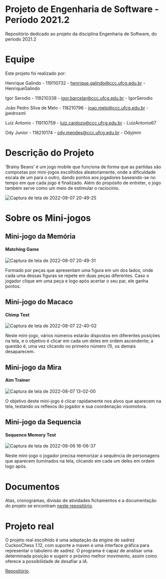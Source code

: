 # Projeto de Engenharia de Software - Período 2021.2
Repositório dedicado ao projeto da disciplina Engenharia de Software, do periodo 2021.2

# Equipe

Este projeto foi realizado por:

Henrique Galindo -
119110732 -
henrique.galindo@ccc.ufcg.edu.br -
HenriqueGalindo

Igor Serodio -
119210338 -
igor.barcelar@ccc.ufcg.edu.br -
IgorSerodio 

João Pedro Silva de Melo -
118210796 -
joao.melo@ccc.ufcg.edu.br -
jpedrosml    

Luiz Antonio -
119110759 -
luiz.cardozo@ccc.ufcg.edu.br -
LuizAntonio67    

Ody Junior -
118210174 -
ody.mendes@ccc.ufcg.edu.br -
Odyjmm    

# Descrição do Projeto
‘Brainy Beans’ é um jogo mobile que funciona de forma que as partidas são compostas por mini-jogos escolhidos aleatoriamente, onde a dificuldade escala de um para o outro, dando pontos aos jogadores baseando-se no tempo em que cada jogo é finalizado. Além do propósito de entreter, o jogo também serve como um meio de estimular o raciocínio.

![Captura de tela de 2022-08-07 20-49-25](https://user-images.githubusercontent.com/55510959/183315917-867b3a95-4e54-4978-a835-935a3562a561.png)


# Sobre os Mini-jogos

## Mini-jogo da Memória 
#### Matching Game

![Captura de tela de 2022-08-07 20-49-31](https://user-images.githubusercontent.com/55510959/183315939-5b42639e-91ef-4324-9036-1c084e530d15.png)


Formado por peças que apresentam uma figura em um dos lados, onde cada uma dessas figuras se repete em duas peças diferentes. Caso o jogador clique em uma peça e logo após acertar o seu par, ele ganha pontos.

## Mini-jogo do Macaco 
#### Chimp Test

![Captura de tela de 2022-08-07 22-40-02](https://user-images.githubusercontent.com/55510959/183322105-dddd3b93-3997-4a7f-8c46-7e927bc28878.png)


Neste mini-jogo, vários números estarão dispostos em diferentes posições na tela, e o objetivo é clicar em cada um deles em ordem ascendente; a questão é, uma vez clicando no primeiro número (1), os demais desaparecem.

## Mini-jogo da Mira 
#### Aim Trainer

![Captura de tela de 2022-08-07 13-02-00](https://user-images.githubusercontent.com/55510959/183299991-49aca765-2e6b-4c3b-990b-a47a554dc661.png)


O objetivo deste mini-jogo é clicar rapidamente nos alvos que aparecem na tela, testando os reflexos do jogador e sua coordenação visomotora.

## Mini-jogo da Sequencia 
#### Sequence Memory Test

![Captura de tela de 2022-08-06 16-06-37](https://user-images.githubusercontent.com/55510959/183262873-49ef4c11-8e65-46af-ab02-00a75e073143.png)


Neste mini-jogo o jogador precisa memorizar a sequência de personagens que aparecem iluminados na tela, clicando em cada um deles em ordem logo após.

# Documentos

Atas, cronogramas, divisão de atividades fichamentos e a documentação do projeto se encontram [neste repositório](https://github.com/Odyjmm/Projeto-ES-2022-Documentos).

# Projeto real

O projeto real escolhido é uma adaptação da engine de xadrez CuckooChess 1.12, com suporte a maven e uma interface gráfica para representar o tabuleiro de xadrez. O programa é capaz de analisar uma determinada posição e sugerir o próximo melhor movimento, assim como oferece a possibilidade de desafiar a IA.

[Repositório](https://github.com/sauce-code/cuckoo).
